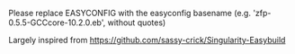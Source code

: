 Please replace EASYCONFIG with the easyconfig basename (e.g. 'zfp-0.5.5-GCCcore-10.2.0.eb', without quotes)

Largely inspired from https://github.com/sassy-crick/Singularity-Easybuild 
